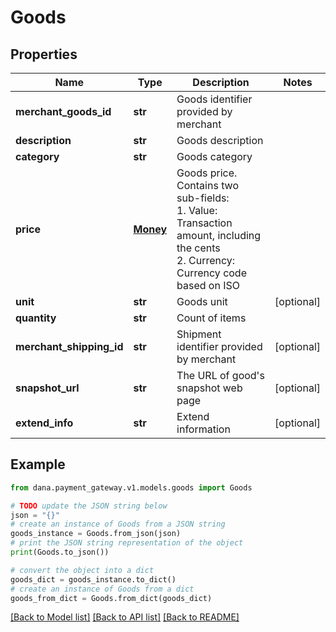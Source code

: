 # Goods


## Properties

Name | Type | Description | Notes
------------ | ------------- | ------------- | -------------
**merchant_goods_id** | **str** | Goods identifier provided by merchant | 
**description** | **str** | Goods description | 
**category** | **str** | Goods category | 
**price** | [**Money**](Money.md) | Goods price. Contains two sub-fields:<br /> 1. Value: Transaction amount, including the cents<br /> 2. Currency: Currency code based on ISO<br />  | 
**unit** | **str** | Goods unit | [optional] 
**quantity** | **str** | Count of items | 
**merchant_shipping_id** | **str** | Shipment identifier provided by merchant | [optional] 
**snapshot_url** | **str** | The URL of good&#39;s snapshot web page | [optional] 
**extend_info** | **str** | Extend information | [optional] 

## Example

```python
from dana.payment_gateway.v1.models.goods import Goods

# TODO update the JSON string below
json = "{}"
# create an instance of Goods from a JSON string
goods_instance = Goods.from_json(json)
# print the JSON string representation of the object
print(Goods.to_json())

# convert the object into a dict
goods_dict = goods_instance.to_dict()
# create an instance of Goods from a dict
goods_from_dict = Goods.from_dict(goods_dict)
```
[[Back to Model list]](../README.md#documentation-for-models) [[Back to API list]](../README.md#documentation-for-api-endpoints) [[Back to README]](../README.md)


